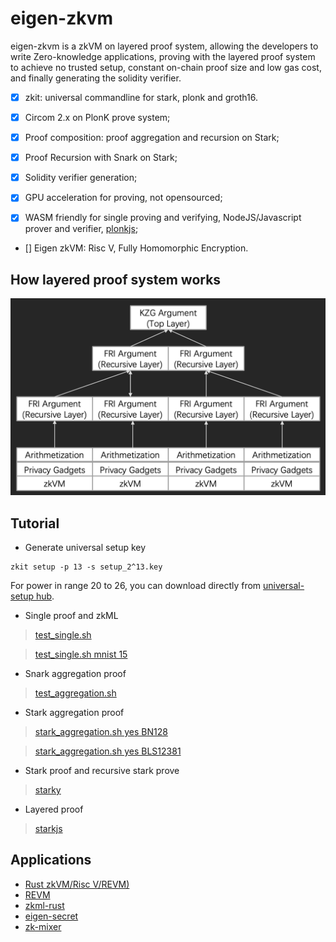 # eigen-zkvm

eigen-zkvm is a zkVM on layered proof system, allowing the developers to write Zero-knowledge applications, proving with the layered proof system to achieve no trusted setup, constant on-chain proof size and low gas cost, and finally generating the solidity verifier.

- [x] zkit: universal commandline for stark, plonk and groth16.

- [x] Circom 2.x on PlonK prove system;

- [x] Proof composition: proof aggregation and recursion on Stark;

- [X] Proof Recursion with Snark on Stark;

- [x] Solidity verifier generation;

- [x] GPU acceleration for proving, not opensourced;

- [x] WASM friendly for single proving and verifying, NodeJS/Javascript prover and verifier, [plonkjs](https://github.com/0xEigenLabs/plonkjs);

- [] Eigen zkVM: Risc V, Fully Homomorphic Encryption.

## How layered proof system works

![mixed-proof-system](./docs/mixed-proof-system.png)

## Tutorial
* Generate universal setup key
```
zkit setup -p 13 -s setup_2^13.key
```
For power in range 20 to 26, you can download directly from [universal-setup hub](https://universal-setup.ams3.digitaloceanspaces.com).

* Single proof and zkML

> [test_single.sh](./test/test_single.sh)

> [test_single.sh mnist 15](./test/test_single.sh)

* Snark aggregation proof

> [test_aggregation.sh](./test/test_aggregation.sh)

* Stark aggregation proof

> [stark_aggregation.sh yes BN128](./test/stark_aggregation.sh)

> [stark_aggregation.sh yes BLS12381](./test/stark_aggregation.sh)

* Stark proof and recursive stark prove
> [starky](./starky)

* Layered proof

> [starkjs](./starkjs)

## Applications
* [Rust zkVM/Risc V/REVM)](https://docs.powdr.org/backends/estark.html)
* [REVM](https://github.com/powdr-labs/powdr/tree/main/riscv/tests/riscv_data/evm)
* [zkml-rust](https://github.com/eigmax/zkml-rust)
* [eigen-secret](https://github.com/0xEigenLabs/eigen-secret)
* [zk-mixer](https://github.com/0xEigenLabs/zk-mixer)
